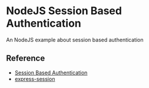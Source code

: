 # NodeJS Session Based Authentication
An NodeJS example about session based authentication

## Reference

- [Session Based Authentication](https://roadmap.sh/guides/session-based-authentication)
- [express-session](http://expressjs.com/en/resources/middleware/session.html)